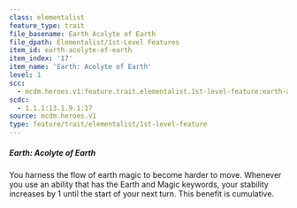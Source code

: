 ```yaml
---
class: elementalist
feature_type: trait
file_basename: Earth Acolyte of Earth
file_dpath: Elementalist/1st-Level Features
item_id: earth-acolyte-of-earth
item_index: '17'
item_name: 'Earth: Acolyte of Earth'
level: 1
scc:
  - mcdm.heroes.v1:feature.trait.elementalist.1st-level-feature:earth-acolyte-of-earth
scdc:
  - 1.1.1:13.1.9.1:17
source: mcdm.heroes.v1
type: feature/trait/elementalist/1st-level-feature
---
```


##### Earth: Acolyte of Earth

You harness the flow of earth magic to become harder to move. Whenever you use an ability that has the Earth and Magic keywords, your stability increases by 1 until the start of your next turn. This benefit is cumulative.
